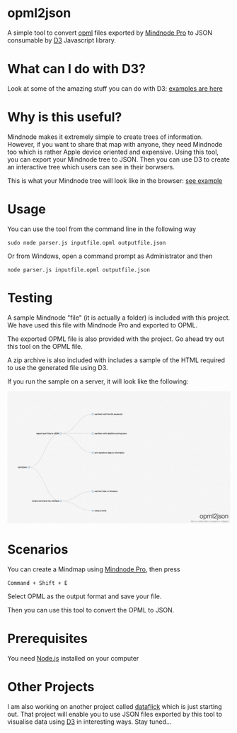 opml2json
=========

A simple tool to convert [opml](https://en.wikipedia.org/wiki/OPML) files exported by [Mindnode Pro](https://mindnode.com/) to JSON consumable by [D3](http://d3js.org/) Javascript library.

What can I do with D3?
======================

Look at some of the amazing stuff you can do with D3: [examples are here](https://github.com/mbostock/d3/wiki/Gallery)

Why is this useful?
===================

Mindnode makes it extremely simple to create trees of information. However, if you want to share that map with anyone, they need Mindnode too which is rather Apple device oriented and expensive. Using this tool, you can export your Mindnode tree to JSON. Then you can use D3 to create an interactive tree which users can see in their borwsers. 

This is what your Mindnode tree will look like in the browser: [see example](http://mbostock.github.io/d3/talk/20111018/tree.html)

Usage
=====
You can use the tool from the command line in the following way

	sudo node parser.js inputfile.opml outputfile.json

Or from Windows, open a command prompt as Administrator and then

	node parser.js inputfile.opml outputfile.json

Testing
=======
A sample Mindnode "file" (it is actually a folder) is included with this project. We have used this file with Mindnode Pro and exported to OPML.

The exported OPML file is also provided with the project. Go ahead try out this tool on the OPML file.

A zip archive is also included with includes a sample of the HTML required to use the generated file using D3.

If you run the sample on a server, it will look like the following:

![Screenshot](/screenshot.png )

Scenarios
=========

You can create a Mindmap using [Mindnode Pro](https://mindnode.com/), then press

	Command + Shift + E

Select OPML as the output format and save your file.

Then you can use this tool to convert the OPML to JSON.

Prerequisites
=============

You need [Node.js](http://nodejs.org/) installed on your computer

Other Projects
==============

I am also working on another project called [dataflick](https://github.com/vchatterji/dataflick) which is just starting out. That project will enable you to use JSON files exported by this tool to visualise data using [D3](http://d3js.org/) in interesting ways. Stay tuned...